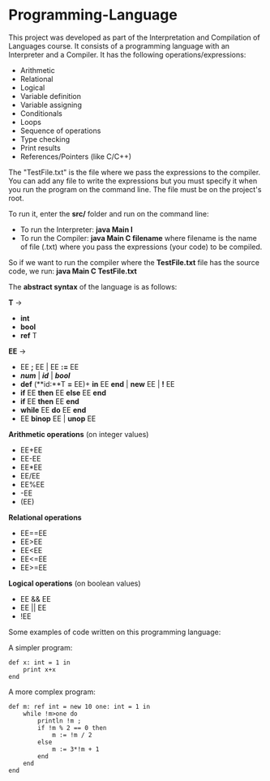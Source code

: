 # Programming-Language

This project was developed as part of the Interpretation and Compilation of Languages course. 
It consists of a programming language with an Interpreter and a Compiler. It has the following operations/expressions:

* Arithmetic
* Relational
* Logical
* Variable definition
* Variable assigning
* Conditionals
* Loops
* Sequence of operations
* Type checking
* Print results
* References/Pointers (like C/C++)

The "TestFile.txt" is the file where we pass the expressions to the compiler. You can add any file to write the expressions but you must specify it when you run the program on the command line. The file must be on the project's root.

To run it, enter the **src/** folder and run on the command line:

* To run the Interpreter: **java Main I**
* To run the Compiler: **java Main C filename** where filename is the name of file (.txt) where you pass the expressions (your code) to be compiled.

So if we want to run the compiler where the **TestFile.txt** file has the source code, we run: **java Main C TestFile.txt**

The **abstract syntax** of the language is as follows:

**T** -> 
*	**int** 
*	**bool** 
*	**ref** T

**EE** -> 
* EE **;** EE | EE **:=** EE
* ***num*** | ***id*** | ***bool***
* **def** (**id:**T **=** EE)+ **in** EE **end** | **new** EE | **!** EE
* **if** EE **then** EE **else** EE **end**
* **if** EE **then** EE **end**
* **while** EE **do** EE **end**
* EE **binop** EE | **unop** EE

**Arithmetic operations** (on integer values)

*	EE+EE 
*	EE-EE 
*	EE*EE
* 	EE/EE 
*	EE%EE 
* 	-EE
*	(EE)

**Relational operations**

* 	EE==EE 
* 	EE>EE 
*	EE<EE 
* 	EE<=EE 
* 	EE>=EE

**Logical operations** (on boolean values)

*	EE && EE
*	EE || EE
*	!EE

Some examples of code written on this programming language:

A simpler program:

	def x: int = 1 in 
		print x+x 
	end

A more complex program:

	def m: ref int = new 10 one: int = 1 in 
		while !m>one do
			println !m ;
			if !m % 2 == 0 then
				m := !m / 2
			else
				m := 3*!m + 1
			end
		end
	end
